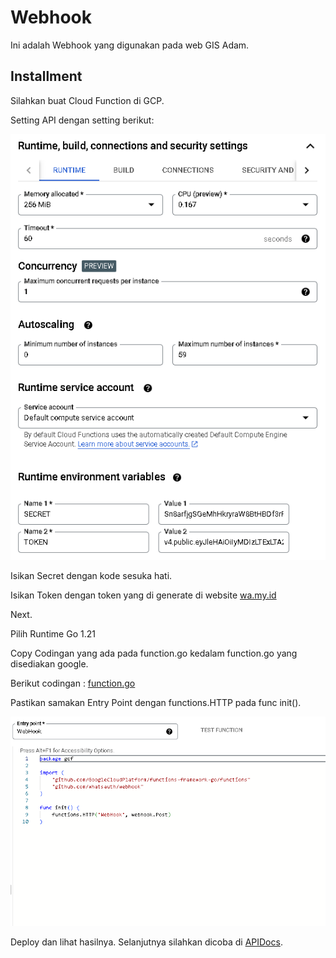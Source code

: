 # Webhook

Ini adalah Webhook yang digunakan pada web GIS Adam.

## Installment

Silahkan buat Cloud Function di GCP.

Setting API dengan setting berikut:

![Gambar 1](./image/Screenshot%202023-11-06%20100948.png)

Isikan Secret dengan kode sesuka hati.

Isikan Token dengan token yang di generate di website [wa.my.id](wa.my.id)

Next.

Pilih Runtime Go 1.21

Copy Codingan yang ada pada function.go kedalam function.go yang disediakan google.

Berikut codingan : [function.go](./gcf/function.go)

Pastikan samakan Entry Point dengan functions.HTTP pada func init().

![Gambar 2](./image/Screenshot%202023-11-06%20101804.png)

Deploy dan lihat hasilnya. Selanjutnya silahkan dicoba di [APIDocs](wa.my.id/apidocs).